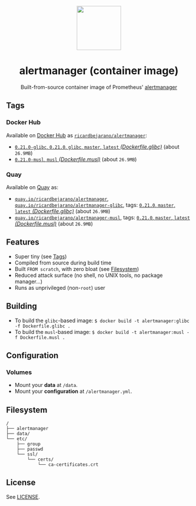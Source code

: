 <p align="center"><img src="https://emojipedia-us.s3.dualstack.us-west-1.amazonaws.com/thumbs/320/apple/198/police-cars-revolving-light_1f6a8.png" width="120px"></p>
<h1 align="center">alertmanager (container image)</h1>
<p align="center">Built-from-source container image of Prometheus' <a href="https://github.com/prometheus/alertmanager">alertmanager</a></p>


## Tags

### Docker Hub

Available on [Docker Hub](https://hub.docker.com) as [`ricardbejarano/alertmanager`](https://hub.docker.com/r/ricardbejarano/alertmanager):

- [`0.21.0-glibc`, `0.21.0`, `glibc`, `master`, `latest` *(Dockerfile.glibc)*](https://github.com/ricardbejarano/alertmanager/blob/master/Dockerfile.glibc) (about `26.9MB`)
- [`0.21.0-musl`, `musl` *(Dockerfile.musl)*](https://github.com/ricardbejarano/alertmanager/blob/master/Dockerfile.musl) (about `26.9MB`)

### Quay

Available on [Quay](https://quay.io) as:

- [`quay.io/ricardbejarano/alertmanager`](https://quay.io/repository/ricardbejarano/alertmanager), [`quay.io/ricardbejarano/alertmanager-glibc`](https://quay.io/repository/ricardbejarano/alertmanager-glibc), tags: [`0.21.0`, `master`, `latest` *(Dockerfile.glibc)*](https://github.com/ricardbejarano/alertmanager/blob/master/Dockerfile.glibc) (about `26.9MB`)
- [`quay.io/ricardbejarano/alertmanager-musl`](https://quay.io/repository/ricardbejarano/alertmanager-musl), tags: [`0.21.0`, `master`, `latest` *(Dockerfile.musl)*](https://github.com/ricardbejarano/alertmanager/blob/master/Dockerfile.musl) (about `26.9MB`)


## Features

* Super tiny (see [Tags](#tags))
* Compiled from source during build time
* Built `FROM scratch`, with zero bloat (see [Filesystem](#filesystem))
* Reduced attack surface (no shell, no UNIX tools, no package manager...)
* Runs as unprivileged (non-`root`) user


## Building

- To build the `glibc`-based image: `$ docker build -t alertmanager:glibc -f Dockerfile.glibc .`
- To build the `musl`-based image: `$ docker build -t alertmanager:musl -f Dockerfile.musl .`


## Configuration

### Volumes

- Mount your **data** at `/data`.
- Mount your **configuration** at `/alertmanager.yml`.


## Filesystem

```
/
├── alertmanager
├── data/
└── etc/
    ├── group
    ├── passwd
    └── ssl/
        └── certs/
            └── ca-certificates.crt
```


## License

See [LICENSE](https://github.com/ricardbejarano/alertmanager/blob/master/LICENSE).
